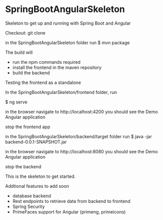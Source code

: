 # SpringBootAngularSkeleton
Skeleton to get up and running with Spring Boot and Angular

Checkout: git clone 

in the SpringBootAngularSkeleton folder run 
$ mvn package

The build will
* run the npm commands required
* install the frontend in the maven repository
* build the backend

Testing the frontend as a standalone

In the SpringBootAngularSkeleton/frontend folder, run

$ ng serve

in the browser navigate to http://localhost:4200
you should see the Demo Angular application

stop the frontend app

in the SpringBootAngularSkeleton/backend/target folder run
$ java -jar backend-0.0.1-SNAPSHOT.jar

in the browser navigate to http://localhost:8080
you should see the Demo Angular application

stop the backend

This is the skeleton to get started.

Addtional features to add soon
- database backend
- Rest endpoints to retrieve data from backend to frontend
- Spring Security
- PrimeFaces support for Angular (primeng, primeicons)
